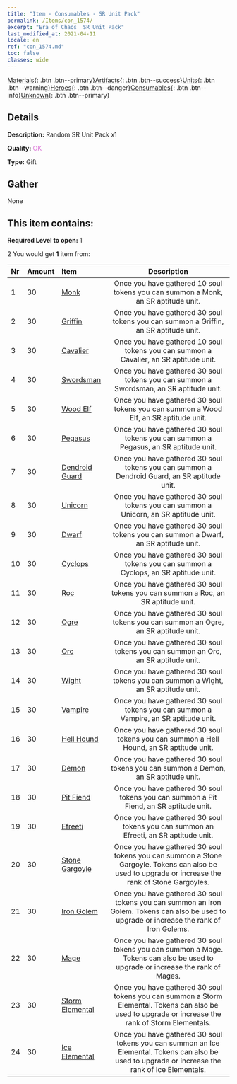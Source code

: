 ```yaml
---
title: "Item - Consumables - SR Unit Pack"
permalink: /Items/con_1574/
excerpt: "Era of Chaos  SR Unit Pack"
last_modified_at: 2021-04-11
locale: en
ref: "con_1574.md"
toc: false
classes: wide
---
```

 [Materials](/Items/){: .btn .btn--primary}[Artifacts](/Items/Artifacts/){: .btn .btn--success}[Units](/Items/Units/){: .btn .btn--warning}[Heroes](/Items/Heroes/){: .btn .btn--danger}[Consumables](/Items/Consumables/){: .btn .btn--info}[Unknown](/Items/Unknown/){: .btn .btn--primary}

## Details
 **Description:** Random SR Unit Pack x1

 **Quality:** <span style="color: #DA70D6">OK</span>

 **Type:** Gift

## Gather

  None

## This item contains:

 **Required Level to open:** 1

 2 You would get **1** item  from:

  | Nr | Amount |     Item    | Description |
  |:---|:-------|:------------|:-----------:|
  | 1 | 30 | [Monk](/Items/unt_194/) | Once you have gathered 10 soul tokens you can summon a Monk, an SR aptitude unit. | 
  | 2 | 30 | [Griffin](/Items/unt_192/) | Once you have gathered 30 soul tokens you can summon a Griffin, an SR aptitude unit. | 
  | 3 | 30 | [Cavalier ](/Items/unt_195/) | Once you have gathered 10 soul tokens you can summon a Cavalier, an SR aptitude unit. | 
  | 4 | 30 | [Swordsman](/Items/unt_193/) | Once you have gathered 30 soul tokens you can summon a Swordsman, an SR aptitude unit. | 
  | 5 | 30 | [Wood Elf](/Items/unt_201/) | Once you have gathered 30 soul tokens you can summon a Wood Elf, an SR aptitude unit. | 
  | 6 | 30 | [Pegasus](/Items/unt_202/) | Once you have gathered 30 soul tokens you can summon a Pegasus, an SR aptitude unit. | 
  | 7 | 30 | [Dendroid Guard](/Items/unt_203/) | Once you have gathered 30 soul tokens you can summon a Dendroid Guard, an SR aptitude unit. | 
  | 8 | 30 | [Unicorn](/Items/unt_204/) | Once you have gathered 30 soul tokens you can summon a Unicorn, an SR aptitude unit. | 
  | 9 | 30 | [Dwarf](/Items/unt_200/) | Once you have gathered 30 soul tokens you can summon a Dwarf, an SR aptitude unit. | 
  | 10 | 30 | [Cyclops](/Items/unt_222/) | Once you have gathered 30 soul tokens you can summon a Cyclops, an SR aptitude unit. | 
  | 11 | 30 | [Roc](/Items/unt_221/) | Once you have gathered 30 soul tokens you can summon a Roc, an SR aptitude unit. | 
  | 12 | 30 | [Ogre](/Items/unt_220/) | Once you have gathered 30 soul tokens you can summon an Ogre, an SR aptitude unit. | 
  | 13 | 30 | [Orc](/Items/unt_219/) | Once you have gathered 30 soul tokens you can summon an Orc, an SR aptitude unit. | 
  | 14 | 30 | [Wight](/Items/unt_210/) | Once you have gathered 30 soul tokens you can summon a Wight, an SR aptitude unit. | 
  | 15 | 30 | [Vampire](/Items/unt_211/) | Once you have gathered 30 soul tokens you can summon a Vampire, an SR aptitude unit. | 
  | 16 | 30 | [Hell Hound](/Items/unt_228/) | Once you have gathered 30 soul tokens you can summon a Hell Hound, an SR aptitude unit. | 
  | 17 | 30 | [Demon](/Items/unt_229/) | Once you have gathered 30 soul tokens you can summon a Demon, an SR aptitude unit. | 
  | 18 | 30 | [Pit Fiend](/Items/unt_230/) | Once you have gathered 30 soul tokens you can summon a Pit Fiend, an SR aptitude unit. | 
  | 19 | 30 | [Efreeti](/Items/unt_231/) | Once you have gathered 30 soul tokens you can summon an Efreeti, an SR aptitude unit. | 
  | 20 | 30 | [Stone Gargoyle](/Items/unt_236/) | Once you have gathered 30 soul tokens you can summon a Stone Gargoyle. Tokens can also be used to upgrade or increase the rank of Stone Gargoyles. | 
  | 21 | 30 | [Iron Golem](/Items/unt_237/) | Once you have gathered 30 soul tokens you can summon an Iron Golem. Tokens can also be used to upgrade or increase the rank of Iron Golems. | 
  | 22 | 30 | [Mage](/Items/unt_238/) | Once you have gathered 30 soul tokens you can summon a Mage. Tokens can also be used to upgrade or increase the rank of Mages. | 
  | 23 | 30 | [Storm Elemental](/Items/unt_263/) | Once you have gathered 30 soul tokens you can summon a Storm Elemental. Tokens can also be used to upgrade or increase the rank of Storm Elementals. | 
  | 24 | 30 | [Ice Elemental](/Items/unt_264/) | Once you have gathered 30 soul tokens you can summon an Ice Elemental. Tokens can also be used to upgrade or increase the rank of Ice Elementals. | 

